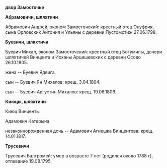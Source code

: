 **двор Замосточье**

**Абрамовичи, шляхтичи**

Абрамович Андрей, эконом Замосточский: крестный отец Онуфрия, сына
Орловских Антония и Ульяны с деревни Пустомстиж 27.06.1798.

**Буевичи, шляхтичи**

Буевич Михал, эконом Замосточский: крестный отец Богумилы, дочери
шляхтичей Винцента и Иоханы Арцишевских с деревни Осово 26.10.1805.

жена -- Буевич Ядвига

сын -- Буевич Ян Михалов: крещ. 3.04.1804.

сын -- Буевич Августин Михалов: крещ. 19.08.1806.

**Киюцы, шляхтичи**

Киюц Винценты

Адамович Катерына

незаконнорожденная дочь -- Адамович Агнешка Винцентова: крещ.
14.01.1817.

**Трусевичи**

Трусевич Балтромей: умер в возрасте 7 лет (родился около 1788 г),
отпевание 19.08.1795.
